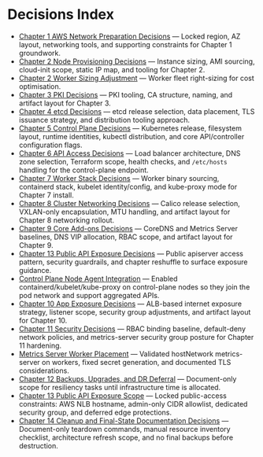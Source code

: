 # Decisions Index

- [Chapter 1 AWS Network Preparation Decisions](ADRs/000-chapter1-network-prep-decisions.md) — Locked region, AZ layout, networking tools, and supporting constraints for Chapter 1 groundwork.
- [Chapter 2 Node Provisioning Decisions](ADRs/001-chapter2-node-provisioning-decisions.md) — Instance sizing, AMI sourcing, cloud-init scope, static IP map, and tooling for Chapter 2.
- [Chapter 2 Worker Sizing Adjustment](ADRs/002-chapter2-worker-sizing-adjustment.md) — Worker fleet right-sizing for cost optimisation.
- [Chapter 3 PKI Decisions](ADRs/003-chapter3-pki-decisions.md) — PKI tooling, CA structure, naming, and artifact layout for Chapter 3.
- [Chapter 4 etcd Decisions](ADRs/004-chapter4-etcd-decisions.md) — etcd release selection, data placement, TLS issuance strategy, and distribution tooling approach.
- [Chapter 5 Control Plane Decisions](ADRs/005-chapter5-control-plane-decisions.md) — Kubernetes release, filesystem layout, runtime identities, kubectl distribution, and core API/controller configuration flags.
- [Chapter 6 API Access Decisions](ADRs/006-chapter6-api-access-decisions.md) — Load balancer architecture, DNS zone selection, Terraform scope, health checks, and `/etc/hosts` handling for the control-plane endpoint.
- [Chapter 7 Worker Stack Decisions](ADRs/007-chapter7-worker-stack-decisions.md) — Worker binary sourcing, containerd stack, kubelet identity/config, and kube-proxy mode for Chapter 7 install.
- [Chapter 8 Cluster Networking Decisions](ADRs/008-chapter8-networking-decisions.md) — Calico release selection, VXLAN-only encapsulation, MTU handling, and artifact layout for Chapter 8 networking rollout.
- [Chapter 9 Core Add-ons Decisions](ADRs/009-chapter9-core-addons-decisions.md) — CoreDNS and Metrics Server baselines, DNS VIP allocation, RBAC scope, and artifact layout for Chapter 9.
- [Chapter 13 Public API Exposure Decisions](ADRs/010-chapter13-public-api-exposure-decisions.md) — Public apiserver access pattern, security guardrails, and chapter reshuffle to surface exposure guidance.
- [Control Plane Node Agent Integration](ADRs/011-control-plane-node-agent-integration.md) — Enabled containerd/kubelet/kube-proxy on control-plane nodes so they join the pod network and support aggregated APIs.
- [Chapter 10 App Exposure Decisions](ADRs/012-chapter10-app-exposure-decisions.md) — ALB-based internet exposure strategy, listener scope, security group adjustments, and artifact layout for Chapter 10.
- [Chapter 11 Security Decisions](ADRs/013-chapter11-security-decisions.md) — RBAC binding baseline, default-deny network policies, and metrics-server security group posture for Chapter 11 hardening.
- [Metrics Server Worker Placement](ADRs/014-metrics-server-worker-placement.md) — Validated hostNetwork metrics-server on workers, fixed secret generation, and documented TLS considerations.
- [Chapter 12 Backups, Upgrades, and DR Deferral](ADRs/015-chapter12-backup-upgrade-dr-deferral.md) — Document-only scope for resiliency tasks until infrastructure time is allocated.
- [Chapter 13 Public API Exposure Scope](ADRs/016-chapter13-public-api-exposure-scope.md) — Locked public-access constraints: AWS NLB hostname, admin-only CIDR allowlist, dedicated security group, and deferred edge protections.
- [Chapter 14 Cleanup and Final-State Documentation Decisions](ADRs/017-chapter14-cleanup-decisions.md) — Document-only teardown commands, manual resource inventory checklist, architecture refresh scope, and no final backups before destruction.
